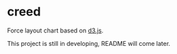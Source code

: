 # creed

Force layout chart based on [d3.js](http://d3js.org/).

This project is still in developing, README will come later.